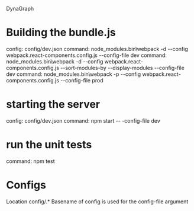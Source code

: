 DynaGraph
# Building the bundle.js

config: config/dev.json
command: node_modules\.bin\webpack -d --config webpack.react-components.config.js --config-file dev
command: node_modules\.bin\webpack -d --config webpack.react-components.config.js --sort-modules-by --display-modules --config-file dev
command: node_modules\.bin\webpack -p --config webpack.react-components.config.js --config-file prod


# starting the server
config: config/dev.json
command: npm start -- -config-file dev

# run the unit tests
command: npm test

# Configs
Location config/.*
Basename of config is used for the config-file argument
